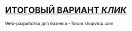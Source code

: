 # <a href="https://oleqq.github.io/forum.shopvtop.com">ИТОГОВЫЙ ВАРИАНТ *КЛИК*</a>

Web-разработка для бизнеса - forum.shopvtop.com


